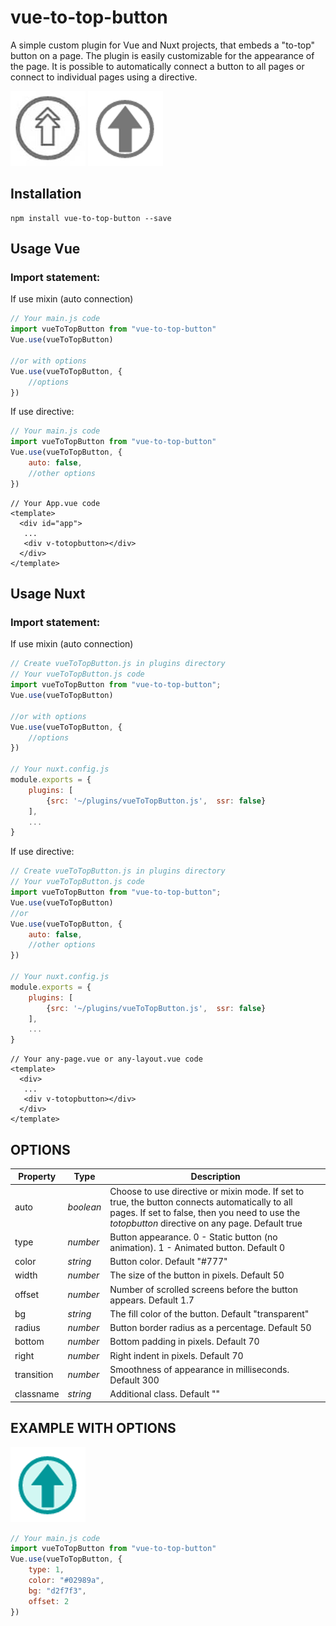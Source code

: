 # vue-to-top-button

A simple custom plugin for Vue and Nuxt projects, that embeds a "to-top" button on a page. The plugin is easily customizable for the appearance of the page. It is possible to automatically connect a button to all pages or connect to individual pages using a directive.

![Type 0 button](https://github.com/victorshkoda/vue-to-top-button/raw/main/img/type0.jpg "Type 0 button") 
![Type 1 animated button](https://github.com/victorshkoda/vue-to-top-button/raw/main/img/type1.gif "Type 1 animated button")

## Installation

```
npm install vue-to-top-button --save
```
## Usage Vue
### Import statement:
If use mixin (auto connection)
```javascript
// Your main.js code
import vueToTopButton from "vue-to-top-button"
Vue.use(vueToTopButton)

//or with options
Vue.use(vueToTopButton, {
    //options
})
```
If use directive:
```javascript
// Your main.js code
import vueToTopButton from "vue-to-top-button"
Vue.use(vueToTopButton, {
    auto: false,
    //other options
})
```
```vue
// Your App.vue code
<template>
  <div id="app">
   ...  
   <div v-totopbutton></div>
  </div>
</template>
```
## Usage Nuxt
### Import statement:
If use mixin (auto connection)
```javascript
// Create vueToTopButton.js in plugins directory
// Your vueToTopButton.js code
import vueToTopButton from "vue-to-top-button";
Vue.use(vueToTopButton)

//or with options
Vue.use(vueToTopButton, {
    //options
})

// Your nuxt.config.js
module.exports = {
    plugins: [
        {src: '~/plugins/vueToTopButton.js',  ssr: false}
    ],
    ...
}
```
If use directive:
```javascript
// Create vueToTopButton.js in plugins directory
// Your vueToTopButton.js code
import vueToTopButton from "vue-to-top-button";
Vue.use(vueToTopButton)
//or
Vue.use(vueToTopButton, {
    auto: false,
    //other options
})

// Your nuxt.config.js
module.exports = {
    plugins: [
        {src: '~/plugins/vueToTopButton.js',  ssr: false}
    ],
    ...
}
```
```vue
// Your any-page.vue or any-layout.vue code
<template>
  <div>
   ...  
   <div v-totopbutton></div>
  </div>
</template>
```

## OPTIONS
| Property | Type | Description |
| ------ | ------ | ------ |
| auto | *boolean* | Choose to use directive or mixin mode. If set to true, the button connects automatically to all pages. If set to false, then you need to use the *totopbutton* directive on any page. Default true |
| type | *number* | Button appearance. 0 - Static button (no animation). 1 - Animated button. Default 0 |
| color | *string* | Button color. Default "#777" |
| width | *number* | The size of the button in pixels. Default 50 |
| offset | *number* | Number of scrolled screens before the button appears. Default 1.7 |
| bg | *string* | The fill color of the button. Default "transparent" |
| radius | *number* | Button border radius as a percentage. Default 50 |
| bottom | *number* | Bottom padding in pixels. Default 70 |
| right | *number* | Right indent in pixels. Default 70 |
| transition | *number* | Smoothness of appearance in milliseconds. Default 300 |
| classname | *string* | Additional class. Default "" |

## EXAMPLE WITH OPTIONS
![alt text](https://github.com/victorshkoda/vue-to-top-button/raw/main/img/btn_color.gif "Animated button with any color options")
```javascript
// Your main.js code
import vueToTopButton from "vue-to-top-button"
Vue.use(vueToTopButton, {
    type: 1,
    color: "#02989a",
    bg: "d2f7f3",
    offset: 2
})
```